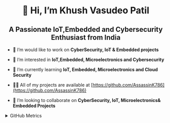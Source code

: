 <h1 align="center">👋 Hi, I’m Khush Vasudeo Patil</h1>
<h2 align="center">A Passionate IoT,Embedded and Cybersecurity Enthusiast from India</h2>

- 🔭 I’m would like to work on **CyberSecurity, IoT & Embedded projects**
 
- 👀 I’m interested in **IoT,Embedded, Microelectronics and Cybersecurity**

- 🌱 I’m currently learning **IoT, Embedded, Microelectronics and Cloud Security**

- 👨‍💻 All of my projects are available at [https://github.com/AssassinK786](https://github.com/AssassinK786)

- 💞️ I’m looking to collaborate on **CyberSecurity, IoT, Microelectronics& Embedded Projects**

<details><summary>GitHub Metrics</summary>
  
<br>
<a href="https://github.com/AssassinK786">
  <img align="top" width="50%" src="https://github.com/AssassinK786/Assassink786.github.io/raw/main/.metrics/header.svg" />
</a>
<br/>
<a href="https://github.com/AssassinK786">
  <img align="top" width="50%" src="https://github.com/AssassinK786/Assassink786.github.io/raw/main/.metrics/repositories.svg" />
</a>
<a href="https://github.com/AssassinK786">
  <img align="top" width="49%" src="https://github.com/AssassinK786/Assassink786.github.io/raw/main/.metrics/acti_comm.svg" />
</a>

<a href="https://github.com/AssassinK786">
  <img align="top" width="50%" src="https://github.com/AssassinK786/Assassink786.github.io/raw/main/.metrics/iso_calender.svg" />
</a>

<a href="https://github.com/AssassinK786">
    <img align="top" width="49%" src="https://github.com/AssassinK786/Assassink786.github.io/raw/main/.metrics/issue_pr_lang.svg" />
</a>

<a href="https://github.com/AssassinK786">
    <img align="top" width="49%" src="https://github.com/AssassinK786/AssassinK786/raw/main/.metrics/achievements.svg" />
</a>

</details>
